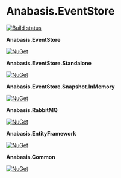 # Anabasis.EventStore

[![Build status](https://ci.appveyor.com/api/projects/status/8o55d4gio3ck049g?svg=true)](https://ci.appveyor.com/project/thomasraynal/anabasis-eventstore)

**Anabasis.EventStore**

[![NuGet](https://img.shields.io/nuget/v/Anabasis.EventStore.svg)](https://www.nuget.org/packages/Anabasis.EventStore)

**Anabasis.EventStore.Standalone**

[![NuGet](https://img.shields.io/nuget/v/Anabasis.EventStore.Standalone.svg)](https://www.nuget.org/packages/Anabasis.EventStore.Standalone)

**Anabasis.EventStore.Snapshot.InMemory**

[![NuGet](https://img.shields.io/nuget/v/Anabasis.EventStore.Snapshot.InMemory.svg)](https://www.nuget.org/packages/Anabasis.EventStore.Snapshot.InMemory)

**Anabasis.RabbitMQ**

[![NuGet](https://img.shields.io/nuget/v/Anabasis.RabbitMQ.svg)](https://www.nuget.org/packages/Anabasis.RabbitMQ)

**Anabasis.EntityFramework**

[![NuGet](https://img.shields.io/nuget/v/Anabasis.EntityFramework.svg)](https://www.nuget.org/packages/Anabasis.EntityFramework)

**Anabasis.Common**

[![NuGet](https://img.shields.io/nuget/v/Anabasis.Common.svg)](https://www.nuget.org/packages/Anabasis.Common)
